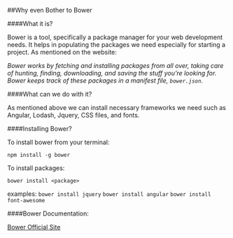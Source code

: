 
##Why even Bother to Bower

####What it is?

Bower is a tool, specifically a package manager for your web development needs. It helps in populating the packages we need especially for starting a project. As mentioned on the website:

_Bower works by fetching and installing packages from all over, taking care of hunting, finding, downloading, and saving the stuff you’re looking for. Bower keeps track of these packages in a manifest file, `bower.json`._


####What can we do with it?

As mentioned above we can install necessary frameworks we need such as Angular, Lodash, Jquery, CSS files, and fonts.


####Installing Bower?

To install bower from your terminal:

`npm install -g bower`

To install packages:

`bower install <package>`

examples:
`bower install jquery`
`bower install angular`
`bower install font-awesome`

####Bower Documentation:

[Bower Official Site](http://bower.io/)
